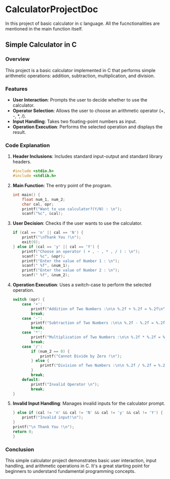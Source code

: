 # CalculatorProjectDoc
In this project of basic calculator in c language. All the fucnctionalities are mentioned in the main function itself. 

## Simple Calculator in C

### Overview
This project is a basic calculator implemented in C that performs simple arithmetic operations: addition, subtraction, multiplication, and division.

### Features
- **User Interaction**: Prompts the user to decide whether to use the calculator.
- **Operator Selection**: Allows the user to choose an arithmetic operator (+, -, *, /).
- **Input Handling**: Takes two floating-point numbers as input.
- **Operation Execution**: Performs the selected operation and displays the result.

### Code Explanation
1. **Header Inclusions**: Includes standard input-output and standard library headers.
   ```c
   #include <stdio.h>
   #include <stdlib.h>
   ```

2. **Main Function**: The entry point of the program.
   ```c
   int main() {
       float num_1, num_2;
       char cal, opr;
       printf("Want to use calculator?(Y/N) : \n");
       scanf("%c", &cal);
   ```

3. **User Decision**: Checks if the user wants to use the calculator.
   ```c
   if (cal == 'n' || cal == 'N') {
       printf("\nThank You !\n");
       exit(0);
   } else if (cal == 'y' || cal == 'Y') {
       printf("Choose an operator ( + , - , * , / ) : \n");
       scanf(" %c", &opr);
       printf("Enter the value of Number 1 : \n");
       scanf(" %f", &num_1);
       printf("Enter the value of Number 2 : \n");
       scanf(" %f", &num_2);
   ```

4. **Operation Execution**: Uses a switch-case to perform the selected operation.
   ```c
   switch (opr) {
       case '+':
           printf("Addition of Two Numbers :\n\n %.2f + %.2f = %.2f\n", num_1, num_2, (num_1 + num_2));
           break;
       case '-':
           printf("Subtraction of Two Numbers :\n\n %.2f - %.2f = %.2f\n", num_1, num_2, (num_1 - num_2));
           break;
       case '*':
           printf("Multiplication of Two Numbers :\n\n %.2f * %.2f = %.2f\n", num_1, num_2, (num_1 * num_2));
           break;
       case '/':
           if (num_2 == 0) {
               printf("Cannot Divide by Zero !\n");
           } else {
               printf("Division of Two Numbers :\n\n %.2f / %.2f = %.2f\n", num_1, num_2, (num_1 / num_2));
           }
           break;
       default:
           printf("Invalid Operator \n");
           break;
   }
   ```

5. **Invalid Input Handling**: Manages invalid inputs for the calculator prompt.
   ```c
   } else if (cal != 'n' && cal != 'N' && cal != 'y' && cal != 'Y') {
       printf("Invalid input!\n");
   }
   printf("\n Thank You !\n");
   return 0;
   }
   ```

### Conclusion
This simple calculator project demonstrates basic user interaction, input handling, and arithmetic operations in C. It's a great starting point for beginners to understand fundamental programming concepts.
